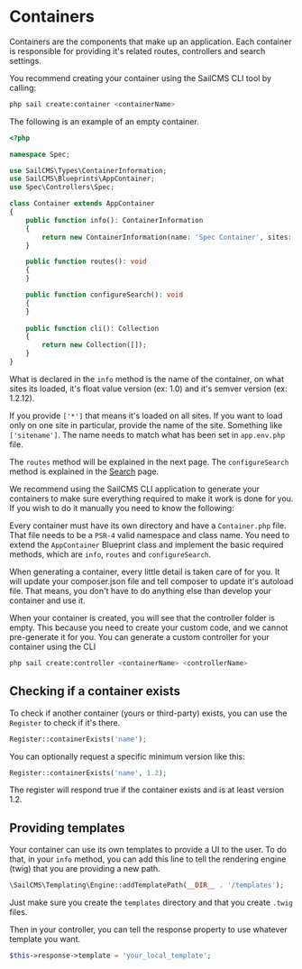 # Containers

Containers are the components that make up an application. Each container is responsible for providing
it's related routes, controllers and search settings.

You recommend creating your container using the SailCMS CLI tool by calling:

```bash
php sail create:container <containerName>
```

The following is an example of an empty container.

```php
<?php

namespace Spec;

use SailCMS\Types\ContainerInformation;
use SailCMS\Blueprints\AppContainer;
use Spec\Controllers\Spec;

class Container extends AppContainer
{
    public function info(): ContainerInformation
    {
        return new ContainerInformation(name: 'Spec Container', sites: ['*'], version: 1.0, semver: '1.0.0');
    }

    public function routes(): void
    {
    }

    public function configureSearch(): void
    {
    }
    
    public function cli(): Collection
    {
        return new Collection([]);
    }
}
```

What is declared in the `info` method is the name of the container, on what sites its loaded, it's float
value version (ex: 1.0) and it's semver version (ex: 1.2.12).

If you provide `['*']` that means it's loaded on all sites. If you want to load only on one site in
particular, provide the name of the site. Something like `['sitename']`. The name needs to match what has 
been set in `app.env.php` file.

The `routes` method will be explained in the next page. The `configureSearch` method is explained in the 
[Search](/extend-sail/search) page.

We recommend using the SailCMS CLI application to generate your containers to make sure everything
required to make it work is done for you. If you wish to do it manually you need to know the following:

Every container must have its own directory and have a `Container.php` file. That file needs to be a `PSR-4`
valid namespace and class name. You need to extend the `AppContainer` Blueprint class and implement the
basic required methods, which are `info`, `routes` and `configureSearch`.

When generating a container, every little detail is taken care of for you. It will update your composer.json file
and tell composer to update it's autoload file. That means, you don't have to do anything else than develop your
container and use it.

When your container is created, you will see that the controller folder is empty. This because you need to create your
custom code, and we cannot pre-generate it for you. You can generate a custom controller for your container using the CLI

```bash
php sail create:controller <containerName> <controllerName>
```

## Checking if a container exists

To check if another container (yours or third-party) exists, you can use the `Register` to check if it's there.

```php
Register::containerExists('name');
```

You can optionally request a specific minimum version like this:

```php
Register::containerExists('name', 1.2);
```

The register will respond true if the container exists and is at least version 1.2.

## Providing templates

Your container can use its own templates to provide a UI to the user. To do that, in
your `info` method, you can add this line to tell the rendering engine (twig)
that you are providing a new path.

```php
\SailCMS\Templating\Engine::addTemplatePath(__DIR__ . '/templates');
```

Just make sure you create the `templates` directory and that you create
`.twig` files.

Then in your controller, you can tell the response property to use whatever
template you want.

```php
$this->response->template = 'your_local_template';
```